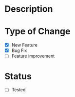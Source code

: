 # Description

# Type of Change
- [X] New Feature
- [X] Bug Fix
- [ ] Feature improvement

# Status
- [ ] Tested
